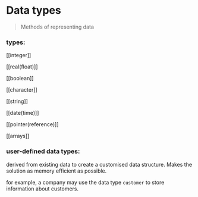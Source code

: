 # Data types

>Methods of representing data


### types:
[[integer]]

[[real(float)]]

[[boolean]]

[[character]]

[[string]]

[[date(time)]]

[[pointer(reference)]]

[[arrays]]


### user-defined data types:

derived from existing data to create a customised data structure.
Makes the solution as memory efficient as possible.

for example, a company may use the data type `customer` to store information about customers.